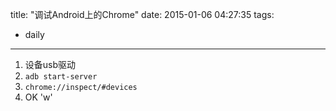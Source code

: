 title: "调试Android上的Chrome"
date: 2015-01-06 04:27:35
tags:
- daily
---
1. 设备usb驱动
2. `adb start-server`
3. `chrome://inspect/#devices`
4. OK 'w'